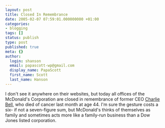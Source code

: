 ```yaml
---
layout: post
title: Closed In Remembrance
date: 2005-02-07 07:59:01.000000000 +01:00
categories:
- blogging
tags: []
status: publish
type: post
published: true
meta: {}
author:
  login: shanson
  email: papascott-wp@gmail.com
  display_name: PapaScott
  first_name: Scott
  last_name: Hanson
---
```

<p>I don't see it anywhere on their websites, but today all offices of the McDonald's Corporation are closed in remembrance of former CEO <a title="01/16/05 - McDonald's Former President and CEO Charlie Bell Dies of Cancer" href="http://www.mcdonalds.com/corp/news/corppr/cpr_01162005.html">Charlie Bell</a>, who died of cancer last month at age 44. I'm sure the gesture costs a six- if not a seven-figure sum, but McDonald's thinks of themselves as family and  sometimes acts more like a family-run business than a Dow Jones listed corporation.</p>
